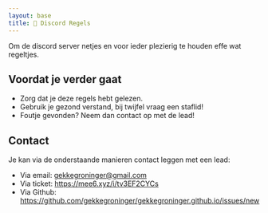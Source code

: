```yaml
---
layout: base
title: 📜 Discord Regels
---
```


Om de discord server netjes en voor ieder plezierig te houden effe wat regeltjes.

## Voordat je verder gaat

* Zorg dat je deze regels hebt gelezen.
* Gebruik je gezond verstand, bij twijfel vraag een staflid!
* Foutje gevonden? Neem dan contact op met de lead!

## Contact

Je kan via de onderstaande manieren contact leggen met een lead:

* Via email: gekkegroninger@gmail.com
* Via ticket: https://mee6.xyz/i/tv3EF2CYCs
* Via Github: https://github.com/gekkegroninger/gekkegroninger.github.io/issues/new
